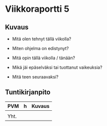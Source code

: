 # Viikkoraportti 5

## Kuvaus

- Mitä olen tehnyt tällä viikolla?

- Miten ohjelma on edistynyt?

- Mitä opin tällä viikolla / tänään?

- Mikä jäi epäselväksi tai tuottanut vaikeuksia?

- Mitä teen seuraavaksi?

## Tuntikirjanpito

| PVM   | h  | Kuvaus                                                      |
| ----- | -- | ----------------------------------------------------------- |
|       |    |   |
| Yht.  |    |                                                             |
